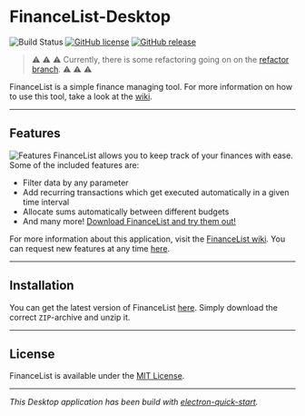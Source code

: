 # FinanceList-Desktop

![Build Status](https://travis-ci.com/Malte311/FinanceList-Desktop.svg?branch=master)
[![GitHub license](https://img.shields.io/github/license/Malte311/FinanceList-Desktop)](https://github.com/Malte311/FinanceList-Desktop/blob/master/LICENSE)
[![GitHub release](https://img.shields.io/github/v/release/Malte311/FinanceList-Desktop)](https://github.com/Malte311/FinanceList-Desktop/releases)

> :warning: :warning: :warning: Currently, there is some refactoring going on on the [refactor branch](https://github.com/Malte311/FinanceList-Desktop/tree/refactor). :warning: :warning: :warning:

FinanceList is a simple finance managing tool. For more information on how to use this tool, take a look at the [wiki](https://github.com/Malte311/FinanceList-Desktop/wiki).
***
## Features
![Features](https://github.com/Malte311/FinanceList-Desktop/blob/master/screenshots/balances_page.gif)
FinanceList allows you to keep track of your finances with ease. Some of the included features are:

- Filter data by any parameter
- Add recurring transactions which get executed automatically in a given time interval
- Allocate sums automatically between different budgets
- And many more! [Download FinanceList and try them out!](https://github.com/Malte311/FinanceList-Desktop/releases)

For more information about this application, visit the [FinanceList wiki](https://github.com/Malte311/FinanceList-Desktop/wiki).
You can request new features at any time [here](https://github.com/Malte311/FinanceList-Desktop/issues/new/choose).

***
## Installation

You can get the latest version of FinanceList [here](https://github.com/Malte311/FinanceList-Desktop/releases). Simply download the correct `ZIP`-archive and unzip it.

***
## License
FinanceList is available under the [MIT License](https://github.com/Malte311/FinanceList-Desktop/blob/master/LICENSE).

***
*This Desktop application has been build with [electron-quick-start](https://github.com/electron/electron-quick-start).*
